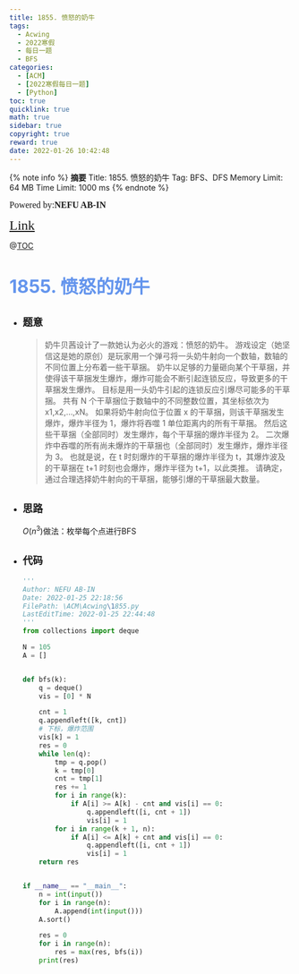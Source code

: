 ```yaml
---
title: 1855. 愤怒的奶牛
tags:
  - Acwing
  - 2022寒假
  - 每日一题
  - BFS
categories:
  - [ACM]
  - [2022寒假每日一题]
  - [Python]
toc: true
quicklink: true
math: true
sidebar: true
copyright: true
reward: true
date: 2022-01-26 10:42:48
---
```



{% note info %}
**摘要**
Title: 1855. 愤怒的奶牛
Tag: BFS、DFS
Memory Limit: 64 MB
Time Limit: 1000 ms
{% endnote %}
<!-- more -->

<font size=3 face=楷体>Powered by:**NEFU AB-IN**</font>

<font color=#FFA500 size=5 face=楷体>[Link](https://www.acwing.com/problem/content/1857/)</font>

@[TOC](文章目录)

# <font color=#6495ED size=6>1855. 愤怒的奶牛</font>

* ## <font size=4 face=粗体>题意</font>

  >奶牛贝茜设计了一款她认为必火的游戏：愤怒的奶牛。
  >游戏设定（她坚信这是她的原创）是玩家用一个弹弓将一头奶牛射向一个数轴，数轴的不同位置上分布着一些干草捆。
  >奶牛以足够的力量砸向某个干草捆，并使得该干草捆发生爆炸，爆炸可能会不断引起连锁反应，导致更多的干草捆发生爆炸。
  >目标是用一头奶牛引起的连锁反应引爆尽可能多的干草捆。
  >共有 N 个干草捆位于数轴中的不同整数位置，其坐标依次为 x1,x2,…,xN。
  >如果将奶牛射向位于位置 x 的干草捆，则该干草捆发生爆炸，爆炸半径为 1，爆炸将吞噬 1 单位距离内的所有干草捆。
  >然后这些干草捆（全部同时）发生爆炸，每个干草捆的爆炸半径为 2。
  >二次爆炸中吞噬的所有尚未爆炸的干草捆也（全部同时）发生爆炸，爆炸半径为 3。
  >也就是说，在 t 时刻爆炸的干草捆的爆炸半径为 t，其爆炸波及的干草捆在 t+1 时刻也会爆炸，爆炸半径为 t+1，以此类推。
  >请确定，通过合理选择奶牛射向的干草捆，能够引爆的干草捆最大数量。

* ## <font size=4 face=粗体>思路</font>

  $O(n^3)$做法：枚举每个点进行BFS

* ## <font size=4 face=粗体>代码</font>

  ```python
  '''
  Author: NEFU AB-IN
  Date: 2022-01-25 22:18:56
  FilePath: \ACM\Acwing\1855.py
  LastEditTime: 2022-01-25 22:44:48
  '''
  from collections import deque

  N = 105
  A = []


  def bfs(k):
      q = deque()
      vis = [0] * N

      cnt = 1
      q.appendleft([k, cnt])
      # 下标，爆炸范围
      vis[k] = 1
      res = 0
      while len(q):
          tmp = q.pop()
          k = tmp[0]
          cnt = tmp[1]
          res += 1
          for i in range(k):
              if A[i] >= A[k] - cnt and vis[i] == 0:
                  q.appendleft([i, cnt + 1])
                  vis[i] = 1
          for i in range(k + 1, n):
              if A[i] <= A[k] + cnt and vis[i] == 0:
                  q.appendleft([i, cnt + 1])
                  vis[i] = 1
      return res


  if __name__ == "__main__":
      n = int(input())
      for i in range(n):
          A.append(int(input()))
      A.sort()

      res = 0
      for i in range(n):
          res = max(res, bfs(i))
      print(res)

  ```
